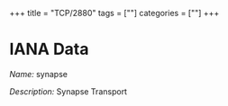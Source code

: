 +++
title = "TCP/2880"
tags = [""]
categories = [""]
+++

# IANA Data

_Name:_ synapse

_Description:_ Synapse Transport

